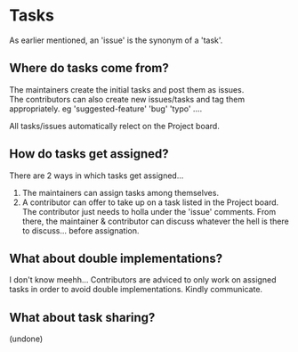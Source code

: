 # Tasks

As earlier mentioned, an 'issue' is the synonym of a 'task'.   

## Where do tasks come from?

The maintainers create the initial tasks and post them as issues.  
The contributors can also create new issues/tasks and tag them appropriately. eg 'suggested-feature' 'bug' 'typo' ....

All tasks/issues automatically relect on the Project board.  

## How do tasks get assigned? 

There are 2 ways in which tasks get assigned...
1. The maintainers can assign tasks among themselves. 
2. A contributor can offer to take up on a task listed in the Project board. The contributor just needs to holla under the 'issue' comments. From there, the maintainer & contributor can discuss whatever the hell is there to discuss... before assignation.

## What about double implementations?  
I don't know meehh...
Contributors are adviced to only work on assigned tasks in order to avoid double implementations. Kindly communicate.  

## What about task sharing?
(undone)
